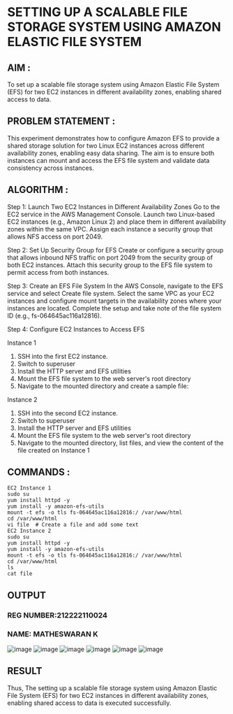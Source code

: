 # SETTING UP A SCALABLE FILE STORAGE SYSTEM USING AMAZON ELASTIC FILE SYSTEM
## AIM :
To set up a scalable file storage system using Amazon Elastic File System (EFS) for two EC2 instances in different availability zones, enabling shared access to data.

## PROBLEM STATEMENT :
This experiment demonstrates how to configure Amazon EFS to provide a shared storage solution for two Linux EC2 instances across different availability zones, enabling easy data sharing. The aim is to ensure both instances can mount and access the EFS file system and validate data consistency across instances.

## ALGORITHM :
Step 1: Launch Two EC2 Instances in Different Availability Zones
Go to the EC2 service in the AWS Management Console.
Launch two Linux-based EC2 instances (e.g., Amazon Linux 2) and place them in different availability zones within the same VPC.
Assign each instance a security group that allows NFS access on port 2049.

Step 2: Set Up Security Group for EFS
Create or configure a security group that allows inbound NFS traffic on port 2049 from the security group of both EC2 instances.
Attach this security group to the EFS file system to permit access from both instances.

Step 3: Create an EFS File System
In the AWS Console, navigate to the EFS service and select Create file system.
Select the same VPC as your EC2 instances and configure mount targets in the availability zones where your instances are located.
Complete the setup and take note of the file system ID (e.g., fs-064645ac116a12816).

Step 4: Configure EC2 Instances to Access EFS

Instance 1
1. SSH into the first EC2 instance.
2. Switch to superuser
3. Install the HTTP server and EFS utilities
4. Mount the EFS file system to the web server's root directory
5. Navigate to the mounted directory and create a sample file:

Instance 2
1. SSH into the second EC2 instance.
2. Switch to superuser
3. Install the HTTP server and EFS utilities
4. Mount the EFS file system to the web server's root directory
5. Navigate to the mounted directory, list files, and view the content of the file created on Instance 1

## COMMANDS :
```
EC2 Instance 1
sudo su
yum install httpd -y
yum install -y amazon-efs-utils
mount -t efs -o tls fs-064645ac116a12816:/ /var/www/html
cd /var/www/html
vi file  # Create a file and add some text
EC2 Instance 2
sudo su
yum install httpd -y
yum install -y amazon-efs-utils
mount -t efs -o tls fs-064645ac116a12816:/ /var/www/html
cd /var/www/html
ls
cat file  
```

## OUTPUT
### REG NUMBER:212222110024
### NAME: MATHESWARAN K
![image](https://github.com/user-attachments/assets/e04f0247-53fd-42ea-afd6-9b5bfe24f1ad)
![image](https://github.com/user-attachments/assets/783dfc4c-bef8-4b7a-b699-81d8b4c10ec8)
![image](https://github.com/user-attachments/assets/822f14c1-aeeb-4387-9ea7-c922d08772f7)
![image](https://github.com/user-attachments/assets/15093928-625f-47e0-a52b-618a3a901eb5)
![image](https://github.com/user-attachments/assets/881e82ec-2e49-426f-984f-596e054b5f09)
![image](https://github.com/user-attachments/assets/c0638851-b8c1-43c9-b042-7038cd6d0f95)


## RESULT
Thus, The setting up a scalable file storage system using Amazon Elastic File System (EFS) for two EC2 instances in different availability zones, enabling shared access to data is executed successfully.
 

  
